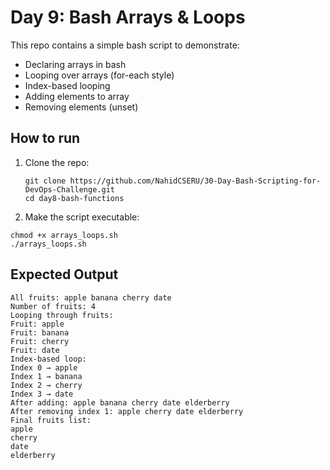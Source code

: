# Day 9: Bash Arrays & Loops

This repo contains a simple bash script to demonstrate:

- Declaring arrays in bash
- Looping over arrays (for-each style)
- Index-based looping
- Adding elements to array
- Removing elements (unset)

## How to run

1. Clone the repo:
   ```
   git clone https://github.com/NahidCSERU/30-Day-Bash-Scripting-for-DevOps-Challenge.git
   cd day8-bash-functions
   ```
2. Make the script executable:
```
chmod +x arrays_loops.sh
./arrays_loops.sh
```
## Expected Output
```
All fruits: apple banana cherry date
Number of fruits: 4
Looping through fruits:
Fruit: apple
Fruit: banana
Fruit: cherry
Fruit: date
Index-based loop:
Index 0 → apple
Index 1 → banana
Index 2 → cherry
Index 3 → date
After adding: apple banana cherry date elderberry
After removing index 1: apple cherry date elderberry
Final fruits list:
apple
cherry
date
elderberry
```
